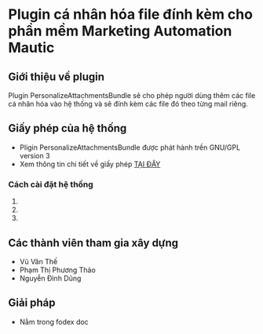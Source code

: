 # Plugin cá nhân hóa file đính kèm cho phần mềm Marketing Automation Mautic

## Giới thiệu về plugin

Plugin PersonalizeAttachmentsBundle sẽ cho phép người dùng thêm các file cá nhân hóa vào hệ thống và sẽ đính kèm các file đó theo từng mail riêng.


## Giấy phép của hệ thống
- Pligin PersonalizeAttachmentsBundle được phát hành trền GNU/GPL version 3
- Xem thông tin chi tiết về giấy phép [TẠI ĐÂY](https://github.com/VanThe812/plugins/blob/main/LICENSE)

### Cách cài đặt hệ thống
1.
2.
3.

## Các thành viên tham gia xây dựng
- Vũ Văn Thế
- Phạm Thị Phương Thảo
- Nguyễn Đình Dũng


## Giải pháp
- Nằm trong fodex doc
